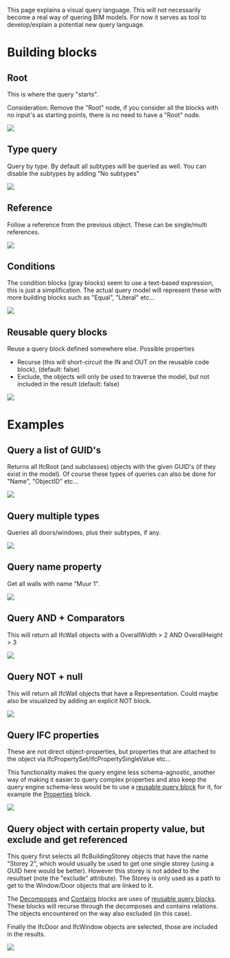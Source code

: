 This page explains a visual query language. This will not necessarily become a real way of quering BIM models. For now it serves as tool to develop/explain a potential new query language.

# Building blocks

## Root

This is where the query "starts".

Consideration: Remove the "Root" node, if you consider all the blocks with no input's as starting points, there is no need to have a "Root" node.

![](img/root.png)

## Type query

Query by type. By default all subtypes will be queried as well. You can disable the subtypes by adding "No subtypes"

![](img/querytype.png)

## Reference

Follow a reference from the previous object. These can be single/multi references.

![](img/queryreference.png)

## Conditions

The condition blocks (gray blocks) seem to use a text-based expression, this is just a simplification. The actual query model will represent these with more building blocks such as "Equal", "Literal" etc...

![](img/querycondition.png)

## Reusable query blocks

Reuse a query block defined somewhere else. Possible properties

- Recurse (this will short-circuit the IN and OUT on the reusable code block), (default: false)
- Exclude, the objects will only be used to traverse the model, but not included in the result (default: false)

![](img/queryreuse.png)

# Examples

## Query a list of GUID's

Returns all IfcRoot (and subclasses) objects with the given GUID's (if they exist in the model). Of course these types of queries can also be done for "Name", "ObjectID" etc...

![](img/queryguids.png)

## Query multiple types

Queries all doors/windows, plus their subtypes, if any.

![](img/query2types.png)

## Query name property

Get all walls with name "Muur 1".

![](img/querynameproperty.png)

## Query AND + Comparators

This will return all IfcWall objects with a OverallWidth > 2 AND OverallHeight > 3

![](img/queryand.png)

## Query NOT + null

This will return all IfcWall objects that have a Representation. Could maybe also be visualized by adding an explicit NOT block.

![](img/querynotnull.png)

## Query IFC properties

These are not direct object-properties, but properties that are attached to the object via IfcPropertySet/IfcPropertySingleValue etc...

This functionality makes the query engine less schema-agnostic, another way of making it easier to query complex properties and also keep the query engine schema-less would be to use a [reusable query block](Reusable-query-properties.md) for it, for example the [Properties](Reusable-query-properties.md) block.

![](img/querycomplexproperties.png)

## Query object with certain property value, but exclude and get referenced

This query first selects all IfcBuildingStorey objects that have the name "Storey 2", which would usually be used to get one single storey (using a GUID here would be better). However this storey is not added to the resultset (note the "exclude" attribute). The Storey is only used as a path to get to the Window/Door objects that are linked to it.

The [Decomposes](Reusable-query-decomposes.md) and [Contains](Reusable-query-contains.md) blocks are uses of [reusable query blocks](Reusable-query-blocks.md). These blocks will recurse through the decomposes and contains relations. The objects encountered on the way also excluded (in this case).

Finally the IfcDoor and IfcWindow objects are selected, those are included in the results.

![](img/query1storeywindowsanddoors.png)
